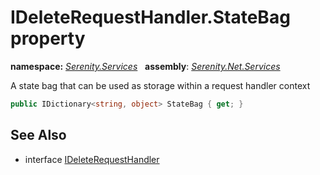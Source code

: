 # IDeleteRequestHandler.StateBag property
**namespace:** *[Serenity.Services](../../README.md#serenity.services-namespace)*   **assembly**: *[Serenity.Net.Services](../../README.md)*

A state bag that can be used as storage within a request handler context

```csharp
public IDictionary<string, object> StateBag { get; }
```

## See Also

* interface [IDeleteRequestHandler](../IDeleteRequestHandler.md)